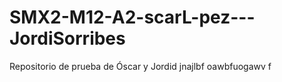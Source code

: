 # SMX2-M12-A2-scarL-pez---JordiSorribes
Repositorio de prueba de Óscar y Jordid jnajlbf oawbfuogawv f